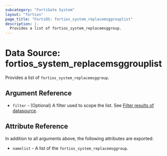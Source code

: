 ```yaml
---
subcategory: "FortiGate System"
layout: "fortios"
page_title: "FortiOS: fortios_system_replacemsggrouplist"
description: |-
  Provides a list of fortios_system_replacemsggroup.
---
```


# Data Source: fortios_system_replacemsggrouplist
Provides a list of `fortios_system_replacemsggroup`.

## Argument Reference

* `filter` - (Optional) A filter used to scope the list. See [Filter results of datasource](https://registry.terraform.io/providers/fortinetdev/fortios/latest/docs/guides/fgt_filter).

## Attribute Reference

In addition to all arguments above, the following attributes are exported:

* `namelist` -  A list of the `fortios_system_replacemsggroup`.
